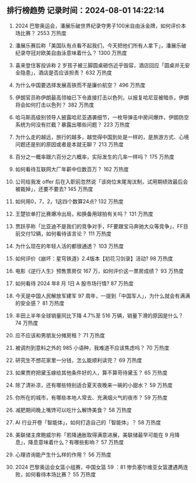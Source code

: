
## 排行榜趋势 记录时间：2024-08-01 14:22:14
  
  1. 2024 巴黎奥运会，潘展乐破世界纪录夺男子100米自由泳金牌，如何评价本场比赛？ 2553 万热度
    
  2. 潘展乐赛后称「美国队有点看不起我们，今天把他们所有人拿下」，潘展乐破纪录夺冠对欧美自由泳意味着什么？ 1300 万热度
    
  3. 喜来登住客投诉称 2 岁孩子被三脚圆桌砸伤近乎毁容，酒店回应「圆桌并无安全隐患」，酒店是否应该担责？ 632 万热度
    
  4. 为什么中国要选择发展高铁而不是廉价航空？ 496 万热度
    
  5. 伊朗官员称伊朗最高领袖已下令直接打击以色列，以报复哈尼亚被暗杀，伊朗将会如何打击以色列？ 382 万热度
    
  6. 哈马斯高级别领导人披露哈尼亚遇袭细节，一枚导弹击中房间爆炸，伊朗防空系统为何没有拦截？暴露出哪些问题？ 223 万热度
    
  7. 为什么走的越远，旅行的越多，越觉得中国到处是一样的，是旅游方式、心境问题还是别的原因或者是本就无聊？ 213 万热度
    
  8. 百分之一概率跟六百分之六概率，实际发生的几率一样吗？ 175 万热度
    
  9. 如何看待互联网大厂年薪中位数百万？ 162 万热度
    
  10. 公司给我发 offer 后在入职前忽然说「该岗位末尾淘汰制，试用期绩效最后会被裁掉」，还要不要去? 145 万热度
    
  11. 如何用0，7，2，1这四个数算24点? 132 万热度
    
  12. 王楚钦单打比赛爆冷出局，和换备用球拍有关吗？ 131 万热度
    
  13. 贾跃亭称「比亚迪不是我们的竞争对手，FF要跟宝马奔驰大众等竞争」，FF目前交付12辆，如何看待该言论？ 111 万热度
    
  14. 为什么现在的年轻人活的都很通透？ 103 万热度
    
  15. 如何评价《崩坏：星穹铁道》2.4版本【初花习剑录】活动? 98 万热度
    
  16. 电影《逆行人生》预售票房仅 167 万，如何评价这一票房成绩？ 93 万热度
    
  17. 如何看待 2024 年8 月 1日 A 股市场行情? 87 万热度
    
  18. 今天是中国人民解放军建军 97 周年，一提到「中国军人」，为什么就会有满满的安全感？ 81 万热度
    
  19. 丰田上半年全球销量同比下降 4.7%至 516 万辆，销量下滑的原因是什么？ 74 万热度
    
  20. 应不应该和男朋友分摊房租？ 71 万热度
    
  21. 被调剂到意料之外的 985 小语种，我难道不应该焦虑吗？ 70 万热度
    
  22. 研究生不想花家里一分钱，怎么能顺利读完？ 69 万热度
    
  23. 如果贾府把黛玉嫁给其他条件好的人，算不算苛待黛玉？ 65 万热度
    
  24. 除了清补凉，还有哪些特别适合夏天夜晚来一碗的小甜水？ 59 万热度
    
  25. 你所在的城市，有哪些本地人常去、充满烟火气的夜市？ 59 万热度
    
  26. 减肥期间晚上嘴馋可以吃什么解馋美食？ 58 万热度
    
  27. AI 行业开卷「智能体」，如何打造自己的「智能体」？ 58 万热度
    
  28. 美联储主席鲍威尔称「若降通胀取得满意进展，美联储最早可能在 9 月降息」，降息意味着什么？有哪些影响？ 57 万热度
    
  29. 心理咨询能产生什么样的作用？ 56 万热度
    
  30. 2024 巴黎奥运会女篮小组赛，中国女篮 59 ：81 惨负塞尔维亚女篮遭遇两连败，如何看待本场比赛？ 55 万热度
    